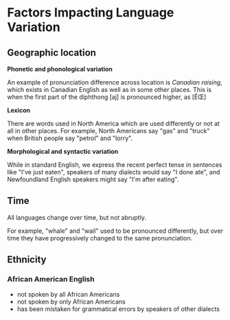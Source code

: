 # Factors Impacting Language Variation

## Geographic location

**Phonetic and phonological variation**

An example of pronunciation difference across location is *Canadian raising*, which exists in Canadian English as well as in some other places. This is when the first part of the diphthong [aj] is pronounced higher, as [ÊŒ]

**Lexicon**

There are words used in North America which are used differently or not at all in other places. For example, North Americans say "gas" and "truck" when British people say "petrol" and "lorry".

**Morphological and syntactic variation**

While in standard English, we express the recent perfect tense in sentences like "I've just eaten", speakers of many dialects would say "I done ate", and Newfoundland English speakers might say "I'm after eating".

## Time

All languages change over time, but not abruptly.

For example, "whale" and "wail" used to be pronounced differently, but over time they have progressively changed to the same pronunciation.

## Ethnicity

### African American English

- not spoken by all African Americans
- not spoken by only African Americans
- has been mistaken for grammatical errors by speakers of other dialects